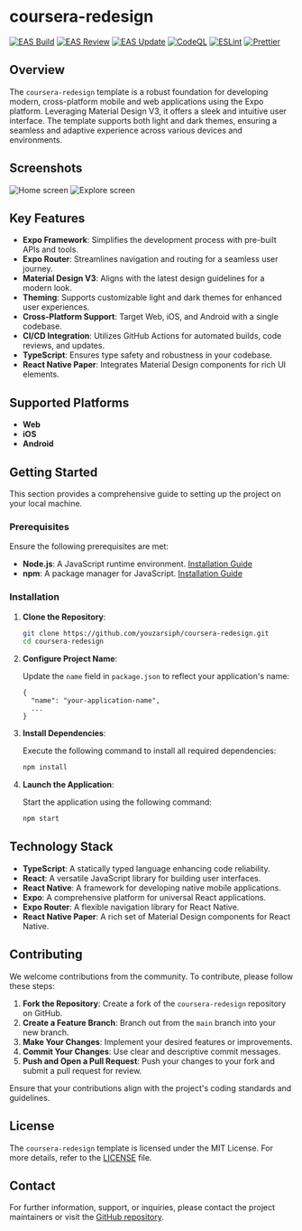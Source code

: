 # coursera-redesign

[![EAS Build](https://github.com/youzarsiph/coursera-redesign/actions/workflows/eas-build.yml/badge.svg)](https://github.com/youzarsiph/coursera-redesign/actions/workflows/eas-build.yml)
[![EAS Review](https://github.com/youzarsiph/coursera-redesign/actions/workflows/eas-reviews.yml/badge.svg)](https://github.com/youzarsiph/coursera-redesign/actions/workflows/eas-reviews.yml)
[![EAS Update](https://github.com/youzarsiph/coursera-redesign/actions/workflows/eas-update.yml/badge.svg)](https://github.com/youzarsiph/coursera-redesign/actions/workflows/eas-update.yml)
[![CodeQL](https://github.com/youzarsiph/coursera-redesign/actions/workflows/codeql.yml/badge.svg)](https://github.com/youzarsiph/coursera-redesign/actions/workflows/codeql.yml)
[![ESLint](https://github.com/youzarsiph/coursera-redesign/actions/workflows/eslint.yml/badge.svg)](https://github.com/youzarsiph/coursera-redesign/actions/workflows/eslint.yml)
[![Prettier](https://github.com/youzarsiph/coursera-redesign/actions/workflows/prettier.yml/badge.svg)](https://github.com/youzarsiph/coursera-redesign/actions/workflows/prettier.yml)

## Overview

The `coursera-redesign` template is a robust foundation for developing modern, cross-platform mobile and web applications using the Expo platform. Leveraging Material Design V3, it offers a sleek and intuitive user interface. The template supports both light and dark themes, ensuring a seamless and adaptive experience across various devices and environments.

## Screenshots

![Home screen](assets/screenshots/home.png)
![Explore screen](assets/screenshots/explore.png)

## Key Features

- **Expo Framework**: Simplifies the development process with pre-built APIs and tools.
- **Expo Router**: Streamlines navigation and routing for a seamless user journey.
- **Material Design V3**: Aligns with the latest design guidelines for a modern look.
- **Theming**: Supports customizable light and dark themes for enhanced user experiences.
- **Cross-Platform Support**: Target Web, iOS, and Android with a single codebase.
- **CI/CD Integration**: Utilizes GitHub Actions for automated builds, code reviews, and updates.
- **TypeScript**: Ensures type safety and robustness in your codebase.
- **React Native Paper**: Integrates Material Design components for rich UI elements.

## Supported Platforms

- **Web**
- **iOS**
- **Android**

## Getting Started

This section provides a comprehensive guide to setting up the project on your local machine.

### Prerequisites

Ensure the following prerequisites are met:

- **Node.js**: A JavaScript runtime environment. [Installation Guide](https://nodejs.org/en/download/)
- **npm**: A package manager for JavaScript. [Installation Guide](https://docs.npmjs.com/downloading-and-installing-node-js-and-npm)

### Installation

1. **Clone the Repository**:

   ```bash
   git clone https://github.com/youzarsiph/coursera-redesign.git
   cd coursera-redesign
   ```

2. **Configure Project Name**:

   Update the `name` field in `package.json` to reflect your application's name:

   ```jsonc
   {
     "name": "your-application-name",
     ...
   }
   ```

3. **Install Dependencies**:

   Execute the following command to install all required dependencies:

   ```bash
   npm install
   ```

4. **Launch the Application**:

   Start the application using the following command:

   ```bash
   npm start
   ```

## Technology Stack

- **TypeScript**: A statically typed language enhancing code reliability.
- **React**: A versatile JavaScript library for building user interfaces.
- **React Native**: A framework for developing native mobile applications.
- **Expo**: A comprehensive platform for universal React applications.
- **Expo Router**: A flexible navigation library for React Native.
- **React Native Paper**: A rich set of Material Design components for React Native.

## Contributing

We welcome contributions from the community. To contribute, please follow these steps:

1. **Fork the Repository**: Create a fork of the `coursera-redesign` repository on GitHub.
2. **Create a Feature Branch**: Branch out from the `main` branch into your new branch.
3. **Make Your Changes**: Implement your desired features or improvements.
4. **Commit Your Changes**: Use clear and descriptive commit messages.
5. **Push and Open a Pull Request**: Push your changes to your fork and submit a pull request for review.

Ensure that your contributions align with the project's coding standards and guidelines.

## License

The `coursera-redesign` template is licensed under the MIT License. For more details, refer to the [LICENSE](LICENSE) file.

## Contact

For further information, support, or inquiries, please contact the project maintainers or visit the [GitHub repository](https://github.com/youzarsiph/coursera-redesign).
